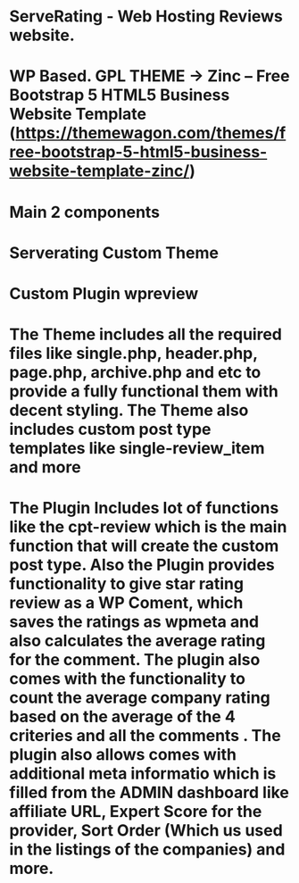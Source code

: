 # ServeRating - Web Hosting Reviews website. 

# WP Based. GPL THEME -> Zinc – Free Bootstrap 5 HTML5 Business Website Template (https://themewagon.com/themes/free-bootstrap-5-html5-business-website-template-zinc/)

# Main 2 components 
# Serverating Custom Theme 
# Custom Plugin wpreview

# The Theme includes all the required files like single.php, header.php, page.php, archive.php and etc to provide a fully functional them with decent styling. The Theme also includes custom post type templates like single-review_item and more 

# The Plugin Includes lot of functions like the cpt-review which is the main function that will create the custom post type. Also the Plugin provides functionality to give star rating review as a WP Coment, which saves the ratings as wpmeta and also calculates the average rating for the comment. The plugin also comes with the functionality to count the average company rating based on the average of the 4 criteries and all the comments . The plugin also allows comes with additional meta informatio which is filled from the ADMIN dashboard like affiliate URL, Expert Score for the provider, Sort Order (Which us used in the listings of the companies) and more. 

